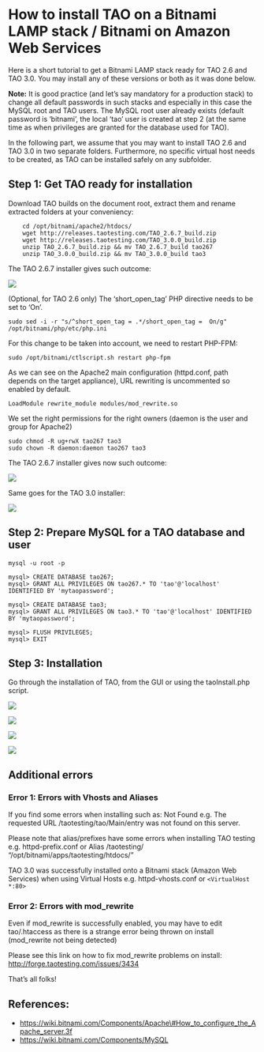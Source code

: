 <!--
created_at: '2015-06-24 10:16:00'
updated_at: '2016-02-14 11:38:48'
authors:
    - 'Rex Wallen Tan'
contributors:
    - 'Cyril Hazotte'
tags: {  }
-->

How to install TAO on a Bitnami LAMP stack / Bitnami on Amazon Web Services
===========================================================================

Here is a short tutorial to get a Bitnami LAMP stack ready for TAO 2.6 and TAO 3.0. You may install any of these versions or both as it was done below.

**Note:** It is good practice (and let’s say mandatory for a production stack) to change all default passwords in such stacks and especially in this case the MySQL root and TAO users. The MySQL root user already exists (default password is ‘bitnami’, the local ‘tao’ user is created at step 2 (at the same time as when privileges are granted for the database used for TAO).

In the following part, we assume that you may want to install TAO 2.6 and TAO 3.0 in two separate folders. Furthermore, no specific virtual host needs to be created, as TAO can be installed safely on any subfolder.

Step 1: Get TAO ready for installation
--------------------------------------

Download TAO builds on the document root, extract them and rename extracted folders at your conveniency:

```
    cd /opt/bitnami/apache2/htdocs/
    wget http://releases.taotesting.com/TAO_2.6.7_build.zip
    wget http://releases.taotesting.com/TAO_3.0.0_build.zip
    unzip TAO_2.6.7_build.zip && mv TAO_2.6.7_build tao267
    unzip TAO_3.0.0_build.zip && mv TAO_3.0.0_build tao3
```

The TAO 2.6.7 installer gives such outcome:<br/>

![](resources/bitnami_lamp_stack_tao267_requirements_check_1.png)

(Optional, for TAO 2.6 only) The ‘short_open_tag’ PHP directive needs to be set to ‘On’.

    sudo sed -i -r "s/^short_open_tag = .*/short_open_tag =  On/g" /opt/bitnami/php/etc/php.ini

For this change to be taken into account, we need to restart PHP-FPM:

    sudo /opt/bitnami/ctlscript.sh restart php-fpm

As we can see on the Apache2 main configuration (httpd.conf, path depends on the target appliance), URL rewriting is uncommented so enabled by default.

    LoadModule rewrite_module modules/mod_rewrite.so

We set the right permissions for the right owners (daemon is the user and group for Apache2)

    sudo chmod -R ug+rwX tao267 tao3
    sudo chown -R daemon:daemon tao267 tao3

The TAO 2.6.7 installer gives now such outcome:

![](resources/bitnami_lamp_stack_tao267_requirements_check_2.png)

Same goes for the TAO 3.0 installer:<br/>

![](resources/bitnami_lamp_stack_tao3_requirements_check.png)

Step 2: Prepare MySQL for a TAO database and user
-------------------------------------------------

    mysql -u root -p

    mysql> CREATE DATABASE tao267;
    mysql> GRANT ALL PRIVILEGES ON tao267.* TO 'tao'@'localhost' IDENTIFIED BY 'mytaopassword';

    mysql> CREATE DATABASE tao3;
    mysql> GRANT ALL PRIVILEGES ON tao3.* TO 'tao'@'localhost' IDENTIFIED BY 'mytaopassword';

    mysql> FLUSH PRIVILEGES;
    mysql> EXIT

Step 3: Installation
--------------------

Go through the installation of TAO, from the GUI or using the taoInstall.php script.

![](resources/bitnami_lamp_stack_tao267_login.png)

![](resources/bitnami_lamp_stack_tao267_backoffice.png)

![](resources/bitnami_lamp_stack_tao3_login.png)

![](resources/bitnami_lamp_stack_tao3_backoffice.png)

Additional errors
-----------------

### Error 1: Errors with Vhosts and Aliases
If you find some errors when installing such as: Not Found e.g. The requested URL /taotesting/tao/Main/entry was not found on this server.

Please note that alias/prefixes have some errors when installing TAO testing e.g. httpd-prefix.conf or Alias /taotesting/ “/opt/bitnami/apps/taotesting/htdocs/”

TAO 3.0 was successfully installed onto a Bitnami stack (Amazon Web Services) when using Virtual Hosts e.g. httpd-vhosts.conf or `<VirtualHost *:80>`

### Error 2: Errors with mod_rewrite
Even if mod_rewrite is successfully enabled, you may have to edit tao/.htaccess as there is a strange error being thrown on install (mod_rewrite not being detected)

Please see this link on how to fix mod_rewrite problems on install: http://forge.taotesting.com/issues/3434

That’s all folks!

References:
-----------

- https://wiki.bitnami.com/Components/Apache\#How_to_configure_the_Apache_server.3f
- https://wiki.bitnami.com/Components/MySQL



